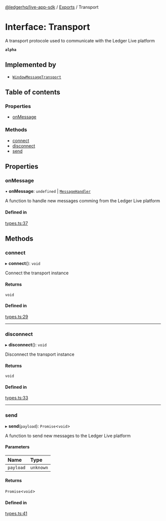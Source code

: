 [@ledgerhq/live-app-sdk](../README.md) / [Exports](../modules.md) / Transport

# Interface: Transport

A transport protocole used to communicate with the Ledger Live platform

**`alpha`**

## Implemented by

- [`WindowMessageTransport`](../classes/WindowMessageTransport.md)

## Table of contents

### Properties

- [onMessage](Transport.md#onmessage)

### Methods

- [connect](Transport.md#connect)
- [disconnect](Transport.md#disconnect)
- [send](Transport.md#send)

## Properties

### onMessage

• **onMessage**: `undefined` \| [`MessageHandler`](../modules.md#messagehandler)

A function to handle new messages comming from the Ledger Live platform

#### Defined in

[types.ts:37](https://github.com/LedgerHQ/live-app-sdk/blob/d6e8ab1/src/types.ts#L37)

## Methods

### connect

▸ **connect**(): `void`

Connect the transport instance

#### Returns

`void`

#### Defined in

[types.ts:29](https://github.com/LedgerHQ/live-app-sdk/blob/d6e8ab1/src/types.ts#L29)

___

### disconnect

▸ **disconnect**(): `void`

Disconnect the transport instance

#### Returns

`void`

#### Defined in

[types.ts:33](https://github.com/LedgerHQ/live-app-sdk/blob/d6e8ab1/src/types.ts#L33)

___

### send

▸ **send**(`payload`): `Promise`<`void`\>

A function to send new messages to the Ledger Live platform

#### Parameters

| Name | Type |
| :------ | :------ |
| `payload` | `unknown` |

#### Returns

`Promise`<`void`\>

#### Defined in

[types.ts:41](https://github.com/LedgerHQ/live-app-sdk/blob/d6e8ab1/src/types.ts#L41)
